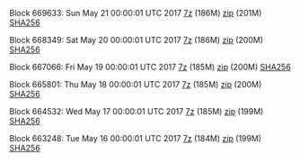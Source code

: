 Block 669633: Sun May 21 00:00:01 UTC 2017 [7z](https://transfer.sh/UtBM6/bootstrap.dat.20170521.7z) (186M) [zip](https://transfer.sh/NGhdm/bootstrap.dat.20170521.zip) (201M) [SHA256](https://transfer.sh/drhtl/sha256.txt)

Block 668349: Sat May 20 00:00:01 UTC 2017 [7z](https://transfer.sh/lOAef/bootstrap.dat.20170520.7z) (186M) [zip](https://transfer.sh/PLFpK/bootstrap.dat.20170520.zip) (200M) [SHA256](https://transfer.sh/13JcIj/sha256.txt)

Block 667066: Fri May 19 00:00:01 UTC 2017 [7z](https://transfer.sh/v31lU/bootstrap.dat.20170519.7z) (185M) [zip](https://transfer.sh/LYVFU/bootstrap.dat.20170519.zip) (200M) [SHA256](https://transfer.sh/kqqau/sha256.txt)

Block 665801: Thu May 18 00:00:01 UTC 2017 [7z](https://transfer.sh/2OqEa/bootstrap.dat.20170518.7z) (185M) [zip](https://transfer.sh/uDZlW/bootstrap.dat.20170518.zip) (200M) [SHA256](https://transfer.sh/4Easq/sha256.txt)

Block 664532: Wed May 17 00:00:01 UTC 2017 [7z](https://transfer.sh/1jCnP/bootstrap.dat.20170517.7z) (185M) [zip](https://transfer.sh/kS4pU/bootstrap.dat.20170517.zip) (199M) [SHA256](https://transfer.sh/aEIKf/sha256.txt)

Block 663248: Tue May 16 00:00:01 UTC 2017 [7z](https://transfer.sh/Iu9sB/bootstrap.dat.20170516.7z) (184M) [zip](https://transfer.sh/URTQJ/bootstrap.dat.20170516.zip) (199M) [SHA256](https://transfer.sh/uFjXj/sha256.txt)
